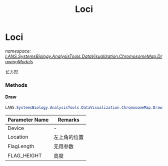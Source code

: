 ﻿---
title: Loci
---

# Loci
_namespace: [LANS.SystemsBiology.AnalysisTools.DataVisualization.ChromosomeMap.DrawingModels](N-LANS.SystemsBiology.AnalysisTools.DataVisualization.ChromosomeMap.DrawingModels.html)_

长方形

### Methods

#### Draw
```csharp
LANS.SystemsBiology.AnalysisTools.DataVisualization.ChromosomeMap.DrawingModels.Loci.Draw(System.Drawing.Graphics,System.Drawing.Point,System.Int32,System.Int32)
```


|Parameter Name|Remarks|
|--------------|-------|
|Device|-|
|Location|左上角的位置|
|FlagLength|无用参数|
|FLAG_HEIGHT|高度|





